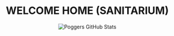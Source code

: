 <div align="center">
<h1>WELCOME HOME (SANITARIUM)</h1>
  <img src="https://github-readme-stats.vercel.app/api?username=nokixty&show_icons=true&theme=radical&title_color=bdf&icon_color=8af&text_color=ddd&bg_color=000&border_color=000" alt="Poggers GitHub Stats">
</div>
